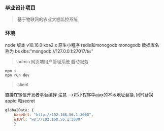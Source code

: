 ### 毕业设计项目 
>   基于物联网的农业大棚监控系统


### 环境
node 版本 v10.16.0 
koa2.x
原生小程序
redis和monogodb 
monogodb 数据库名称为 bs 
dbs:"mongodb://127.0.0.1:27017/`bs`"

> admin  网页端用户管理系统
启动服务
```javascript
npm i 
npm run dev
```
> client  

直接在微信开发者平台编译
注意  -->将小程序中ajax的本地地址替换,
     同时替换appid 和secret
```javascript
globalData: {
    baseUrl: "http://192.168.56.1:3000",
    wsUrl: "ws://192.168.56.1:3000"
    }
```